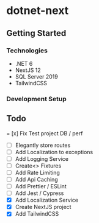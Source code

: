 # dotnet-next

## Getting Started
### Technologies
- .NET 6
- NextJS 12
- SQL Server 2019
- TailwindCSS

### Development Setup

## Todo
= [x] Fix Test project DB / perf
- [ ] Elegantly store routes
- [ ] Add Localization to exceptions
- [ ] Add Logging Service
- [ ] Create<> Fixtures
- [ ] Add Rate Limiting
- [ ] Add Api Caching
- [ ] Add Prettier / ESLint
- [ ] Add Jest / Cypress
- [x] Add Localization Service
- [x] Create NextJS project
- [x] Add TailwindCSS
